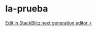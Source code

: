 # la-prueba

[Edit in StackBlitz next generation editor ⚡️](https://stackblitz.com/~/github.com/LAUNYER/la-prueba)